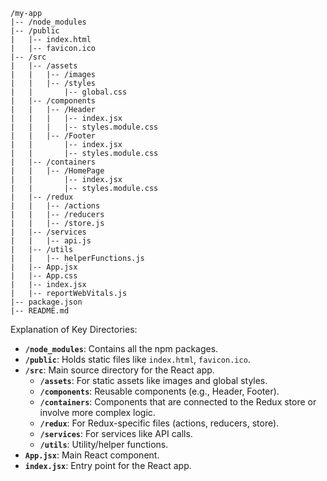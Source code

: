 ```
/my-app
|-- /node_modules
|-- /public
|   |-- index.html
|   |-- favicon.ico
|-- /src
|   |-- /assets
|   |   |-- /images
|   |   |-- /styles
|   |       |-- global.css
|   |-- /components
|   |   |-- /Header
|   |   |   |-- index.jsx
|   |   |   |-- styles.module.css
|   |   |-- /Footer
|   |       |-- index.jsx
|   |       |-- styles.module.css
|   |-- /containers
|   |   |-- /HomePage
|   |       |-- index.jsx
|   |       |-- styles.module.css
|   |-- /redux
|   |   |-- /actions
|   |   |-- /reducers
|   |   |-- /store.js
|   |-- /services
|   |   |-- api.js
|   |-- /utils
|   |   |-- helperFunctions.js
|   |-- App.jsx
|   |-- App.css
|   |-- index.jsx
|   |-- reportWebVitals.js
|-- package.json
|-- README.md
```

Explanation of Key Directories:

- **`/node_modules`**: Contains all the npm packages.
- **`/public`**: Holds static files like `index.html`, `favicon.ico`.
- **`/src`**: Main source directory for the React app.
  - **`/assets`**: For static assets like images and global styles.
  - **`/components`**: Reusable components (e.g., Header, Footer).
  - **`/containers`**: Components that are connected to the Redux store or involve more complex logic.
  - **`/redux`**: For Redux-specific files (actions, reducers, store).
  - **`/services`**: For services like API calls.
  - **`/utils`**: Utility/helper functions.
- **`App.jsx`**: Main React component.
- **`index.jsx`**: Entry point for the React app.